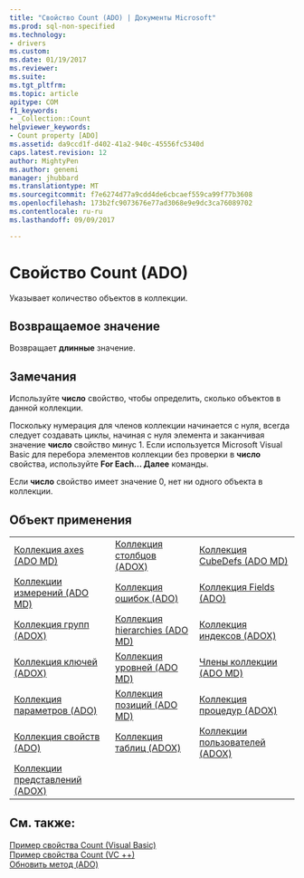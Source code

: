 ```yaml
---
title: "Свойство Count (ADO) | Документы Microsoft"
ms.prod: sql-non-specified
ms.technology:
- drivers
ms.custom: 
ms.date: 01/19/2017
ms.reviewer: 
ms.suite: 
ms.tgt_pltfrm: 
ms.topic: article
apitype: COM
f1_keywords:
- _Collection::Count
helpviewer_keywords:
- Count property [ADO]
ms.assetid: da9ccd1f-d402-41a2-940c-45556fc5340d
caps.latest.revision: 12
author: MightyPen
ms.author: genemi
manager: jhubbard
ms.translationtype: MT
ms.sourcegitcommit: f7e6274d77a9cdd4de6cbcaef559ca99f77b3608
ms.openlocfilehash: 173b2fc9073676e77ad3068e9e9dc3ca76089702
ms.contentlocale: ru-ru
ms.lasthandoff: 09/09/2017

---
```

# <a name="count-property-ado"></a>Свойство Count (ADO)
Указывает количество объектов в коллекции.  
  
## <a name="return-value"></a>Возвращаемое значение  
 Возвращает **длинные** значение.  
  
## <a name="remarks"></a>Замечания  
 Используйте **число** свойство, чтобы определить, сколько объектов в данной коллекции.  
  
 Поскольку нумерация для членов коллекции начинается с нуля, всегда следует создавать циклы, начиная с нуля элемента и заканчивая значение **число** свойство минус 1. Если используется Microsoft Visual Basic для перебора элементов коллекции без проверки в **число** свойства, используйте **For Each... Далее** команды.  
  
 Если **число** свойство имеет значение 0, нет ни одного объекта в коллекции.  
  
## <a name="applies-to"></a>Объект применения  
  
||||  
|-|-|-|  
|[Коллекция axes (ADO MD)](../../../ado/reference/ado-md-api/axes-collection-ado-md.md)|[Коллекция столбцов (ADOX)](../../../ado/reference/adox-api/columns-collection-adox.md)|[Коллекция CubeDefs (ADO MD)](../../../ado/reference/ado-md-api/cubedefs-collection-ado-md.md)|  
|[Коллекции измерений (ADO MD)](../../../ado/reference/ado-md-api/dimensions-collection-ado-md.md)|[Коллекция ошибок (ADO)](../../../ado/reference/ado-api/errors-collection-ado.md)|[Коллекция Fields (ADO)](../../../ado/reference/ado-api/fields-collection-ado.md)|  
|[Коллекция групп (ADOX)](../../../ado/reference/adox-api/groups-collection-adox.md)|[Коллекция hierarchies (ADO MD)](../../../ado/reference/ado-md-api/hierarchies-collection-ado-md.md)|[Коллекция индексов (ADOX)](../../../ado/reference/adox-api/indexes-collection-adox.md)|  
|[Коллекция ключей (ADOX)](../../../ado/reference/adox-api/keys-collection-adox.md)|[Коллекция уровней (ADO MD)](../../../ado/reference/ado-md-api/levels-collection-ado-md.md)|[Члены коллекции (ADO MD)](../../../ado/reference/ado-md-api/members-collection-ado-md.md)|  
|[Коллекция параметров (ADO)](../../../ado/reference/ado-api/parameters-collection-ado.md)|[Коллекция позиций (ADO MD)](../../../ado/reference/ado-md-api/positions-collection-ado-md.md)|[Коллекция процедур (ADOX)](../../../ado/reference/adox-api/procedures-collection-adox.md)|  
|[Коллекция свойств (ADO)](../../../ado/reference/ado-api/properties-collection-ado.md)|[Коллекция таблиц (ADOX)](../../../ado/reference/adox-api/tables-collection-adox.md)|[Коллекции пользователей (ADOX)](../../../ado/reference/adox-api/users-collection-adox.md)|  
|[Коллекции представлений (ADOX)](../../../ado/reference/adox-api/views-collection-adox.md)|||  
  
## <a name="see-also"></a>См. также:  
 [Пример свойства Count (Visual Basic)](../../../ado/reference/ado-api/count-property-example-vb.md)   
 [Пример свойства Count (VC ++)](../../../ado/reference/ado-api/count-property-example-vc.md)   
 [Обновить метод (ADO)](../../../ado/reference/ado-api/refresh-method-ado.md)

